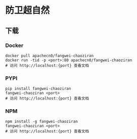 # 防卫超自然

## 下载

### Docker

```
docker pull apachecn0/fangwei-chaoziran
docker run -tid -p <port>:80 apachecn0/fangwei-chaoziran
# 访问 http://localhost:{port} 查看文档
```

### PYPI

```
pip install fangwei-chaoziran
fangwei-chaoziran <port>
# 访问 http://localhost:{port} 查看文档
```

### NPM

```
npm install -g fangwei-chaoziran
fangwei-chaoziran <port>
# 访问 http://localhost:{port} 查看文档
```